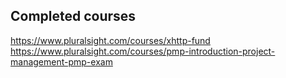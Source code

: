 Completed courses
-----------------

https://www.pluralsight.com/courses/xhttp-fund  
https://www.pluralsight.com/courses/pmp-introduction-project-management-pmp-exam

